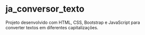 # ja_conversor_texto
Projeto desenvolvido com HTML, CSS, Bootstrap e JavaScript para converter textos em diferentes capitalizações.
